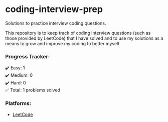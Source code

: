 # coding-interview-prep
Solutions to practice interview coding questions.  

This repository is to keep track of coding interview questions (such as those provided by LeetCode) that I have solved and to use my solutions as a means to grow and improve my coding to better myself.  

### Progress Tracker:  
✔️ Easy: 1   
✔️ Medium: 0  
✔️ Hard: 0  
✅ Total: 1 problems solved   

### Platforms:  
- [LeetCode](https://leetcode.com/)  
